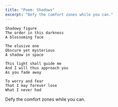 ```yaml
---
title: "Poem: Shadows"
excerpt: "Defy the comfort zones while you can."
---
```


```
Shadowy figure
The order in this darkness
A blossoming face

The elusive one
Obscure yet mysterious
A shadow in space

This light shall guide me
And I will thus approach you
As you fade away

To worry and fear
That I may forever lose
What I never had
```

Defy the comfort zones while you can.
